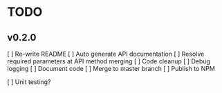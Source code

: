 # TODO

## v0.2.0

 [ ] Re-write README
 [ ] Auto generate API documentation
 [ ] Resolve required parameters at API method merging
 [ ] Code cleanup
 [ ] Debug logging
 [ ] Document code
 [ ] Merge to master branch
 [ ] Publish to NPM

 [ ] Unit testing?
